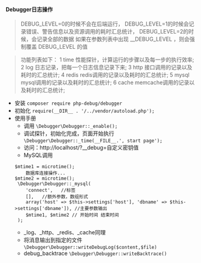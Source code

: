 #### Debugger日志操作
 > DEBUG_LEVEL=0的时候不会在后端运行，
 > DEBUG_LEVEL=1的时候会记录错误、警告信息以及资源调用的耗时汇总统计，
 > DEBUG_LEVEL=2的时候，会记录全部的数据
 > 如果在参数列表中出现 __DEBUG_LEVEL ，则会强制覆盖 DEBUG_LEVEL 的值
 
 > 功能列表如下： 
 > 1 time 性能探针，计算运行的步骤以及每一步的执行效率;
 > 2 log 日志记录，把每一个日志信息记录下来;
 > 3 http 接口调用的记录以及耗时的汇总统计;
 > 4 redis redis调用的记录以及耗时的汇总统计;
 > 5 mysql mysql调用的记录以及耗时的汇总统计;
 > 6 cache memcache调用的记录以及耗时的汇总统计;
 
- 安装 `composer require php-debug/debugger`
- 初始化 `require(__DIR__ . '/../vendor/autoload.php');`
- 使用手册
    - 调用 `\Debugger\Debugger::_enable();`
    - 调试探针，初始化完成，页面开始执行`\Debugger\Debugger::_time(__FILE__.', start page');`
    - 访问：http://localhost/?__debug=自定义密钥值
    - MySQL调用
    ```
    $mtime1 = microtime();
        数据库连接操作...
    $mtime2 = microtime();
     \Debugger\Debugger::_mysql(
        'connect',   //标签
        [],   //额外参数，数组形式
        array('host' => $this->settings['host'], 'dbname' => $this->settings['dbname']), //主要参数输出 
        $mtime1, $mtime2 // 开始时间 结束时间
     );
    ```
    - _log、_http、_redis、_cache同理
    - 将消息输出到指定的文件 `\Debugger\Debugger::writeDebugLog($content,$file)`
    - debug_backtrace `\Debugger\Debugger::writeBacktrace()`



